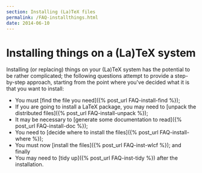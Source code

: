 ```yaml
---
section: Installing (La)TeX files
permalink: /FAQ-installthings.html
date: 2014-06-10
---
```


# Installing things on a (La)TeX system

Installing (or replacing) things on your (La)TeX system has the
potential to be rather complicated; the following questions attempt to
provide a step-by-step approach, starting from the point where you've
decided what it is that you want to install:
  

-  You must [find the file you need]({% post_url FAQ-install-find %});
-  If you are going to install a LaTeX package, you may need to
    [unpack the distributed files]({% post_url FAQ-install-unpack %});
-  It may be necessary to 
    [generate some documentation to read]({% post_url FAQ-install-doc %});
-  You need to 
    [decide where to install the files]({% post_url FAQ-install-where %});
-  You must now [install the files]({% post_url FAQ-inst-wlcf %}); and
    finally
-  You may need to [tidy up]({% post_url FAQ-inst-tidy %}) after the installation.

